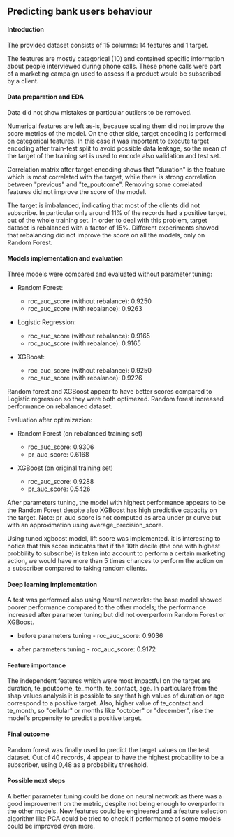 ## Predicting bank users behaviour

#### Introduction

The provided dataset consists of 15 columns: 14 features and 1 target.

The features are mostly categorical (10) and contained specific information about people interviewed during phone calls. These phone calls were part of a marketing campaign used to assess if a product would be subscribed by a client.

#### Data preparation and EDA

Data did not show mistakes or particular outliers to be removed.

Numerical features are left as-is, because scaling them did not improve the score metrics of the model. On the other side, target encoding is performed on categorical features. In this case it was important to execute target encoding after train-test split to avoid possible data leakage, so the mean of the target of the training set is used to encode also validation and test set.

Correlation matrix after target encoding shows that "duration" is the feature which is most correlated with the target, while  there is strong correlation between "previous" and "te_poutcome". Removing some correlated features did not improve the score of the model.

The target is imbalanced, indicating that most of the clients did not subscribe. In particular only around 11% of the records had a positive target, out of the whole training set.
In order to deal with this problem, target dataset is rebalanced with a factor of 15%. Different experiments showed that rebalancing did not improve the score on all the models, only on Random Forest.

#### Models implementation and evaluation

Three models were compared and evaluated without parameter tuning:

- Random Forest:
    - roc_auc_score (without rebalance): 0.9250
    - roc_auc_score (with rebalance): 0.9263
    
- Logistic Regression:
    - roc_auc_score (without rebalance): 0.9165
    - roc_auc_score (with rebalance): 0.9165

- XGBoost:
    - roc_auc_score (without rebalance): 0.9250
    - roc_auc_score (with rebalance): 0.9226

Random forest and XGBoost appear to have better scores compared to Logistic regression so they were both optimezed. Random forest increased performance on rebalanced dataset.

Evaluation after optimizazion:

- Random Forest (on rebalanced training set)
    - roc_auc_score: 0.9306
    - pr_auc_score: 0.6168
    
- XGBoost (on original training set)
    - roc_auc_score: 0.9288
    - pr_auc_score: 0.5426

After parameters tuning, the model with highest performance appears to be the Random Forest despite also XGBoost has high predictive capacity on the target. Note: pr_auc_score is not computed as area under pr curve but with an approximation using average_precision_score.

Using tuned xgboost model, lift score was implemented. it is interesting to notice that this score indicates that if the 10th decile (the one with highest probbility to subscribe) is taken into account to perform a certain marketing action, we would have more than 5 times chances to perform the action on a subscriber compared to taking random clients.

#### Deep learning implementation

A test was performed also using Neural networks: the base model showed poorer performance compared to the other models; the performance increased after parameter tuning but did not overperform Random Forest or XGBoost.

- before parameters tuning - roc_auc_score: 0.9036

- after parameters tuning - roc_auc_score: 0.9172

#### Feature importance

The independent features which were most impactful on the target are duration, te_poutcome, te_month, te_contact, age.
In particulare from the shap values analysis it is possible to say that high values of duration or age correspond to a positive target. 
Also, higher value of te_contact and te_month, so "cellular" or months like "october" or "december", rise the model's propensity to predict a positive target.

#### Final outcome

Random forest was finally used to predict the target values on the test dataset. Out of 40 records, 4 appear to have the highest probability to be a subscriber, using 0,48 as a probability threshold.

#### Possible next steps

A better parameter tuning could be done on neural network as there was a good improvement on the metric, despite not being enough to overperform the other models.
New features could be engineered and a feature selection algorithm like PCA could be tried to check if performance of some models could be improved even more.